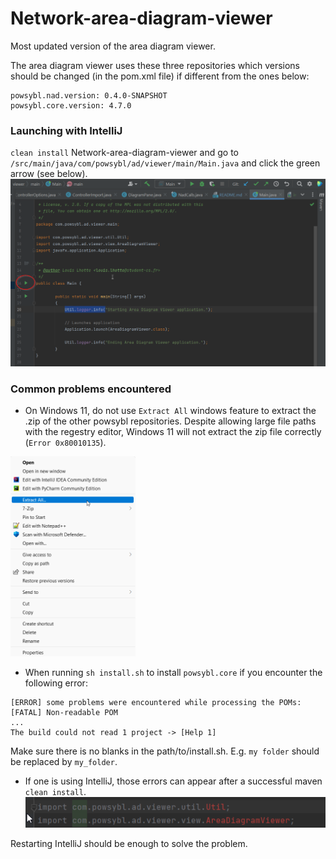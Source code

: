 # Network-area-diagram-viewer

Most updated version of the area diagram viewer.

The area diagram viewer uses these three repositories which versions should be changed (in the pom.xml file) if different from the ones below:
```
powsybl.nad.version: 0.4.0-SNAPSHOT
powsybl.core.version: 4.7.0
```

### Launching with IntelliJ
`clean install` Network-area-diagram-viewer and go to `/src/main/java/com/powsybl/ad/viewer/main/Main.java` and click the green arrow (see below).
![img.png](readme_resources/launch_nad_viewer_with_intelliJ.png)

### Common problems encountered
- On Windows 11, do not use `Extract All` windows feature to extract the .zip of the other powsybl repositories. Despite allowing large file paths with the regestry editor, Windows 11 will not extract the zip file correctly (`Error 0x80010135`).

<img src="readme_resources/windows_extract_all.png" alt="drawing" width="200"/>

- When running `sh install.sh` to install `powsybl.core` if you encounter the following error:
```
[ERROR] some problems were encountered while processing the POMs:
[FATAL] Non-readable POM
...
The build could not read 1 project -> [Help 1]
```
Make sure there is no blanks in the path/to/install.sh. E.g. `my folder` should be replaced by `my_folder`.

- If one is using IntelliJ, those errors can appear after a successful maven `clean install`.
![img.png](readme_resources/intelliJ_error.png)

Restarting IntelliJ should be enough to solve the problem.
